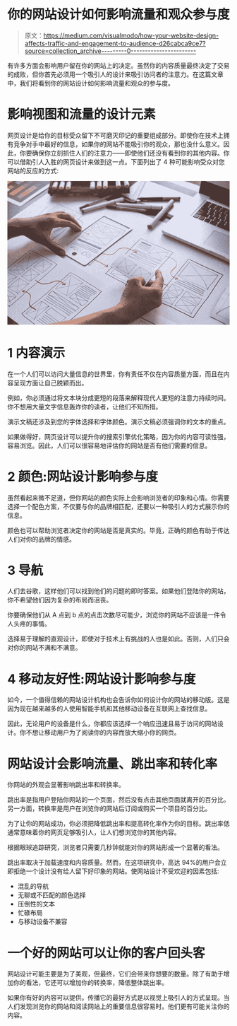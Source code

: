 # 你的网站设计如何影响流量和观众参与度

> 原文：<https://medium.com/visualmodo/how-your-website-design-affects-traffic-and-engagement-to-audience-d26cabca9ce7?source=collection_archive---------0----------------------->

有许多方面会影响用户留在你的网站上的决定。虽然你的内容质量最终决定了交易的成败，但你首先必须用一个吸引人的设计来吸引访问者的注意力。在这篇文章中，我们将看到你的网站设计如何影响流量和观众的参与度。

# 影响视图和流量的设计元素

网页设计是给你的目标受众留下不可磨灭印记的重要组成部分。即使你在技术上拥有竞争对手中最好的信息，如果你的网站不能吸引你的观众，那也没什么意义。因此，你要确保你立刻抓住人们的注意力——即使他们还没有看到你的其他内容。你可以借助引人入胜的网页设计来做到这一点。下面列出了 4 种可能影响受众对您网站的反应的方式:

![](img/8a2df05d1e8a435b2a30e20622036fd4.png)

# 1 内容演示

在一个人们可以访问大量信息的世界里，你有责任不仅在内容质量方面，而且在内容呈现方面让自己脱颖而出。

例如，你必须通过将文本块分成更短的段落来解释现代人更短的注意力持续时间。你不想用大量文字信息轰炸你的读者，让他们不知所措。

演示文稿还涉及到您的字体选择和字体颜色。演示文稿必须强调你的文本的重点。

如果做得好，网页设计可以提升你的搜索引擎优化策略，因为你的内容可读性强，容易浏览。因此，人们可以很容易地评估你的网站是否有他们需要的信息。

# 2 颜色:网站设计影响参与度

虽然看起来微不足道，但你网站的颜色实际上会影响浏览者的印象和心情。你需要选择一个配色方案，不仅要与你的品牌相匹配，还要以一种吸引人的方式展示你的信息。

颜色也可以帮助浏览者决定你的网站是否是真实的。毕竟，正确的颜色有助于传达人们对你的品牌的情感。

# 3 导航

人们去谷歌，这样他们可以找到他们的问题的即时答案。如果他们登陆你的网站，你不希望他们因为复杂的布局而沮丧。

你要确保他们从 A 点到 b 点的点击次数尽可能少，浏览你的网站不应该是一件令人头疼的事情。

选择易于理解的直观设计，即使对于技术上有挑战的人也是如此。否则，人们只会对你的网站不满和不满意。

# 4 移动友好性:网站设计影响参与度

如今，一个值得信赖的网站设计机构也会告诉你如何设计你的网站的移动版。这是因为现在越来越多的人使用智能手机和其他移动设备在互联网上查找信息。

因此，无论用户的设备是什么，你都应该选择一个响应迅速且易于访问的网站设计。你不想让移动用户为了阅读你的内容而放大缩小你的网页。

# 网站设计会影响流量、跳出率和转化率

你网站的外观会显著影响跳出率和转换率。

跳出率是指用户登陆你网站的一个页面，然后没有点击其他页面就离开的百分比。另一方面，转换率是用户在浏览你的网站后订阅或购买一个项目的百分比。

为了让你的网站成功，你必须把降低跳出率和提高转化率作为你的目标。跳出率低通常意味着你的网页足够吸引人，让人们想浏览你的其他内容。

根据眼球追踪研究，浏览者只需要几秒钟就能对你的网站形成一个显著的看法。

跳出率取决于加载速度和内容质量。然而，在这项研究中，高达 94%的用户会立即拒绝一个设计没有给人留下好印象的网站。使网站设计不受欢迎的因素包括:

*   混乱的导航
*   无聊或不匹配的颜色选择
*   压倒性的文本
*   忙碌布局
*   与移动设备不兼容

# 一个好的网站可以让你的客户回头客

网站设计可能主要是为了美观，但最终，它们会带来你想要的数量。除了有助于增加你的看法，它还可以增加你的转换率，降低整体跳出率。

如果你有好的内容可以提供。传播它的最好方式是以视觉上吸引人的方式呈现。当人们发现浏览你的网站和阅读网站上的重要信息很容易时。他们更有可能关注你的内容。